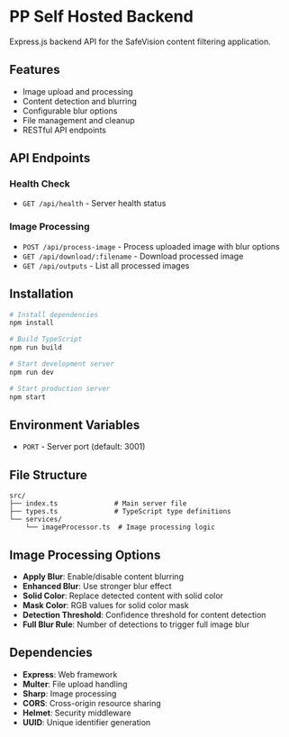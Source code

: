 # PP Self Hosted Backend

Express.js backend API for the SafeVision content filtering application.

## Features

- Image upload and processing
- Content detection and blurring
- Configurable blur options
- File management and cleanup
- RESTful API endpoints

## API Endpoints

### Health Check
- `GET /api/health` - Server health status

### Image Processing
- `POST /api/process-image` - Process uploaded image with blur options
- `GET /api/download/:filename` - Download processed image
- `GET /api/outputs` - List all processed images

## Installation

```bash
# Install dependencies
npm install

# Build TypeScript
npm run build

# Start development server
npm run dev

# Start production server
npm start
```

## Environment Variables

- `PORT` - Server port (default: 3001)

## File Structure

```
src/
├── index.ts              # Main server file
├── types.ts              # TypeScript type definitions
└── services/
    └── imageProcessor.ts  # Image processing logic
```

## Image Processing Options

- **Apply Blur**: Enable/disable content blurring
- **Enhanced Blur**: Use stronger blur effect
- **Solid Color**: Replace detected content with solid color
- **Mask Color**: RGB values for solid color mask
- **Detection Threshold**: Confidence threshold for content detection
- **Full Blur Rule**: Number of detections to trigger full image blur

## Dependencies

- **Express**: Web framework
- **Multer**: File upload handling
- **Sharp**: Image processing
- **CORS**: Cross-origin resource sharing
- **Helmet**: Security middleware
- **UUID**: Unique identifier generation
